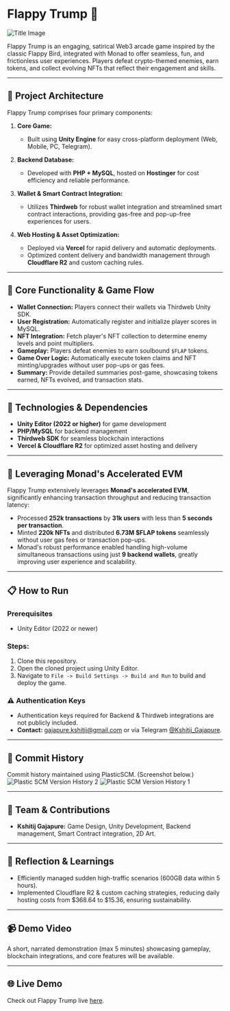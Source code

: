 # Flappy Trump 🚀

![Title Image](https://drive.google.com/uc?export=view&id=13ZLOJ5UTW6exbGmoyisIgU6LqRBO-JkU)

Flappy Trump is an engaging, satirical Web3 arcade game inspired by the classic Flappy Bird, integrated with Monad to offer seamless, fun, and frictionless user experiences. Players defeat crypto-themed enemies, earn tokens, and collect evolving NFTs that reflect their engagement and skills.

---

## 🔧 Project Architecture

Flappy Trump comprises four primary components:

1. **Core Game:**
   - Built using **Unity Engine** for easy cross-platform deployment (Web, Mobile, PC, Telegram).

2. **Backend Database:**
   - Developed with **PHP + MySQL**, hosted on **Hostinger** for cost efficiency and reliable performance.

3. **Wallet & Smart Contract Integration:**
   - Utilizes **Thirdweb** for robust wallet integration and streamlined smart contract interactions, providing gas-free and pop-up-free experiences for users.

4. **Web Hosting & Asset Optimization:**
   - Deployed via **Vercel** for rapid delivery and automatic deployments.
   - Optimized content delivery and bandwidth management through **Cloudflare R2** and custom caching rules.

---

## 🎯 Core Functionality & Game Flow

- **Wallet Connection:** Players connect their wallets via Thirdweb Unity SDK.
- **User Registration:** Automatically register and initialize player scores in MySQL.
- **NFT Integration:** Fetch player's NFT collection to determine enemy levels and point multipliers.
- **Gameplay:** Players defeat enemies to earn soulbound `$FLAP` tokens.
- **Game Over Logic:** Automatically execute token claims and NFT minting/upgrades without user pop-ups or gas fees.
- **Summary:** Provide detailed summaries post-game, showcasing tokens earned, NFTs evolved, and transaction stats.

---

## 🚀 Technologies & Dependencies

- **Unity Editor (2022 or higher)** for game development
- **PHP/MySQL** for backend management
- **Thirdweb SDK** for seamless blockchain interactions
- **Vercel & Cloudflare R2** for optimized asset hosting and delivery

---

## 🌟 Leveraging Monad's Accelerated EVM

Flappy Trump extensively leverages **Monad's accelerated EVM**, significantly enhancing transaction throughput and reducing transaction latency:

- Processed **252k transactions** by **31k users** with less than **5 seconds per transaction**.
- Minted **220k NFTs** and distributed **6.73M $FLAP tokens** seamlessly without user gas fees or transaction pop-ups.
- Monad's robust performance enabled handling high-volume simultaneous transactions using just **9 backend wallets**, greatly improving user experience and scalability.

---

## 📋 How to Run

### Prerequisites
- Unity Editor (2022 or newer)

### Steps:
1. Clone this repository.
2. Open the cloned project using Unity Editor.
3. Navigate to `File -> Build Settings -> Build and Run` to build and deploy the game.

### ⚠️ Authentication Keys
- Authentication keys required for Backend & Thirdweb integrations are not publicly included.
- **Contact:** [gajapure.kshitij@gmail.com](mailto:gajapure.kshitij@gmail.com) or via Telegram [@Kshitij_Gajapure](https://t.me/Kshitij_Gajapure).

---

## 📂 Commit History
Commit history maintained using PlasticSCM. (Screenshot below.)
![Plastic SCM Version History 2](https://drive.google.com/uc?export=view&id=15346f72w0REnWkPcvLczFY8vdZ5ylX41)
![Plastic SCM Version History 1](https://drive.google.com/uc?export=view&id=1LR6jPiNEvT5kqXmm9g2ix0_5TWGtu25m)

---

## 👤 Team & Contributions
- **Kshitij Gajapure:** Game Design, Unity Development, Backend management, Smart Contract integration, 2D Art.

---

## 📝 Reflection & Learnings
- Efficiently managed sudden high-traffic scenarios (600GB data within 5 hours).
- Implemented Cloudflare R2 & custom caching strategies, reducing daily hosting costs from $368.64 to $15.36, ensuring sustainability.

---

## 📹 Demo Video
A short, narrated demonstration (max 5 minutes) showcasing gameplay, blockchain integrations, and core features will be available.

---

## 🌐 Live Demo
Check out Flappy Trump live [here](https://flappy-trump-beta.vercel.app/).
